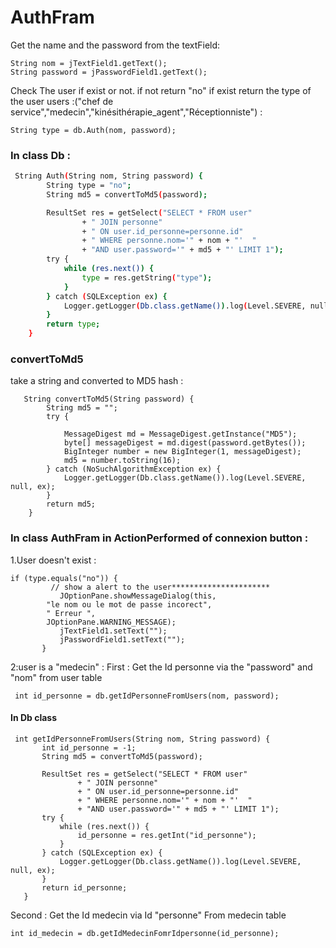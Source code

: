 # AuthFram


Get the name and the password from the textField:
```
String nom = jTextField1.getText();
String password = jPasswordField1.getText();
```

Check The user if exist or not. if not return "no" if exist return the type of the user
users :("chef de service","medecin","kinésithérapie_agent","Réceptionniste") : 

```
String type = db.Auth(nom, password);
```


### In class Db : 
```sh
 String Auth(String nom, String password) {
        String type = "no";
        String md5 = convertToMd5(password);

        ResultSet res = getSelect("SELECT * FROM user"
                + " JOIN personne"
                + " ON user.id_personne=personne.id"
                + " WHERE personne.nom='" + nom + "'  "
                + "AND user.password='" + md5 + "' LIMIT 1");
        try {
            while (res.next()) {
                type = res.getString("type");
            }
        } catch (SQLException ex) {
            Logger.getLogger(Db.class.getName()).log(Level.SEVERE, null, ex);
        }
        return type;
    }
```

### convertToMd5
take a string and converted to MD5 hash :

```
   String convertToMd5(String password) {
        String md5 = "";
        try {

            MessageDigest md = MessageDigest.getInstance("MD5");
            byte[] messageDigest = md.digest(password.getBytes());
            BigInteger number = new BigInteger(1, messageDigest);
            md5 = number.toString(16);
        } catch (NoSuchAlgorithmException ex) {
            Logger.getLogger(Db.class.getName()).log(Level.SEVERE, null, ex);
        }
        return md5;
    }
```

### In class AuthFram in ActionPerformed of connexion button :
 1.User doesn't exist :
 ```
 if (type.equals("no")) {
          // show a alert to the user**********************
            JOptionPane.showMessageDialog(this, 
         "le nom ou le mot de passe incorect",
         " Erreur ",
         JOptionPane.WARNING_MESSAGE);
            jTextField1.setText("");
            jPasswordField1.setText("");
        } 
```
2:user is a "medecin" : 
First : Get the Id personne via the "password" and "nom" from user table
```
 int id_personne = db.getIdPersonneFromUsers(nom, password);
 ```
 
 #### In Db class
 ```
  int getIdPersonneFromUsers(String nom, String password) {
        int id_personne = -1;
        String md5 = convertToMd5(password);

        ResultSet res = getSelect("SELECT * FROM user"
                + " JOIN personne"
                + " ON user.id_personne=personne.id"
                + " WHERE personne.nom='" + nom + "'  "
                + "AND user.password='" + md5 + "' LIMIT 1");
        try {
            while (res.next()) {
                id_personne = res.getInt("id_personne");
            }
        } catch (SQLException ex) {
            Logger.getLogger(Db.class.getName()).log(Level.SEVERE, null, ex);
        }
        return id_personne;
    }

 ```
 
 
 Second  :  Get the Id medecin via Id "personne" From medecin table

 ```
 int id_medecin = db.getIdMedecinFomrIdpersonne(id_personne);
 ```
 
 
 

